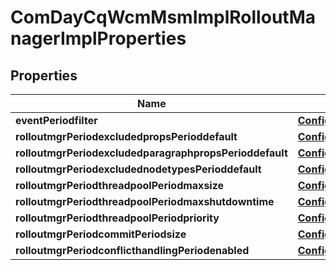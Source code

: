 
# ComDayCqWcmMsmImplRolloutManagerImplProperties

## Properties
Name | Type | Description | Notes
------------ | ------------- | ------------- | -------------
**eventPeriodfilter** | [**ConfigNodePropertyString**](ConfigNodePropertyString.md) |  |  [optional]
**rolloutmgrPeriodexcludedpropsPerioddefault** | [**ConfigNodePropertyArray**](ConfigNodePropertyArray.md) |  |  [optional]
**rolloutmgrPeriodexcludedparagraphpropsPerioddefault** | [**ConfigNodePropertyArray**](ConfigNodePropertyArray.md) |  |  [optional]
**rolloutmgrPeriodexcludednodetypesPerioddefault** | [**ConfigNodePropertyArray**](ConfigNodePropertyArray.md) |  |  [optional]
**rolloutmgrPeriodthreadpoolPeriodmaxsize** | [**ConfigNodePropertyInteger**](ConfigNodePropertyInteger.md) |  |  [optional]
**rolloutmgrPeriodthreadpoolPeriodmaxshutdowntime** | [**ConfigNodePropertyInteger**](ConfigNodePropertyInteger.md) |  |  [optional]
**rolloutmgrPeriodthreadpoolPeriodpriority** | [**ConfigNodePropertyDropDown**](ConfigNodePropertyDropDown.md) |  |  [optional]
**rolloutmgrPeriodcommitPeriodsize** | [**ConfigNodePropertyInteger**](ConfigNodePropertyInteger.md) |  |  [optional]
**rolloutmgrPeriodconflicthandlingPeriodenabled** | [**ConfigNodePropertyBoolean**](ConfigNodePropertyBoolean.md) |  |  [optional]



